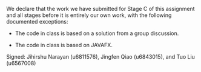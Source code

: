 We declare that the work we have submitted for Stage C of this assignment and all stages before it is entirely our own work, with the following documented exceptions:

* The code in class <Tile> is based on a solution from a group discussion.

* The code in class <Viewer> is based on JAVAFX.


Signed: Jihirshu Narayan (u6811576), Jingfen Qiao (u6843015), and Tuo Liu (u6567008)
